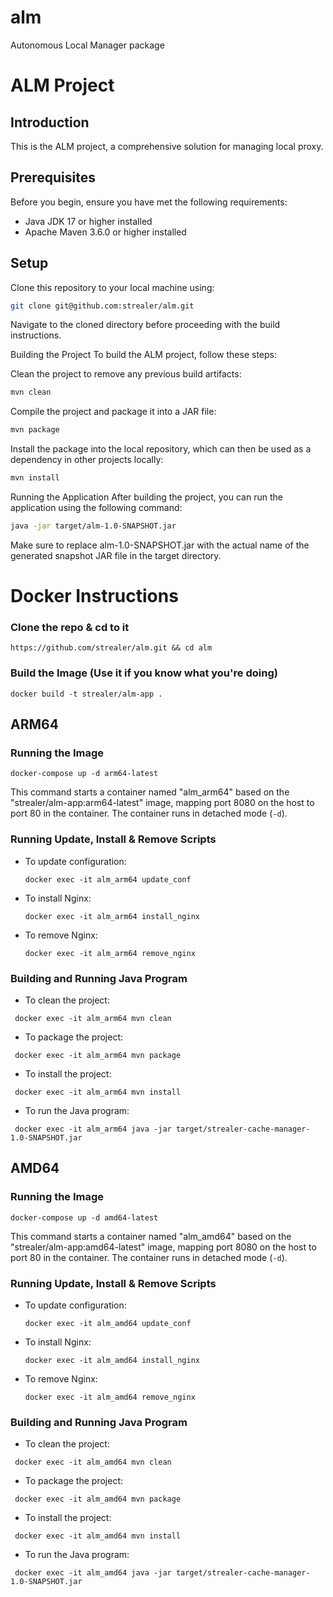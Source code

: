 # alm
Autonomous Local Manager package


# ALM Project

## Introduction
This is the ALM project, a comprehensive solution for managing local proxy.

## Prerequisites
Before you begin, ensure you have met the following requirements:
- Java JDK 17 or higher installed
- Apache Maven 3.6.0 or higher installed

## Setup
Clone this repository to your local machine using:
```bash
git clone git@github.com:strealer/alm.git
```
Navigate to the cloned directory before proceeding with the build instructions.

Building the Project
To build the ALM project, follow these steps:

Clean the project to remove any previous build artifacts:

```bash
mvn clean
```
Compile the project and package it into a JAR file:

```bash
mvn package
```
Install the package into the local repository, which can then be used as a dependency in other projects locally:

```bash
mvn install
```
Running the Application
After building the project, you can run the application using the following command:

```bash
java -jar target/alm-1.0-SNAPSHOT.jar
```
Make sure to replace alm-1.0-SNAPSHOT.jar with the actual name of the generated snapshot JAR file in the target directory.


# Docker Instructions

### Clone the repo & cd to it
```shell
https://github.com/strealer/alm.git && cd alm
```

### Build the Image (Use it if you know what you're doing)
```shell
docker build -t strealer/alm-app .
```

## ARM64

### Running the Image
```shell
docker-compose up -d arm64-latest
```
This command starts a container named "alm_arm64" based on the "strealer/alm-app:arm64-latest" image, mapping port 8080 on the host to port 80 in the container. The container runs in detached mode (`-d`).

### Running Update, Install & Remove Scripts
- To update configuration:
  ```shell
  docker exec -it alm_arm64 update_conf
  ```
- To install Nginx:
  ```shell
  docker exec -it alm_arm64 install_nginx
  ```
- To remove Nginx:
  ```shell
  docker exec -it alm_arm64 remove_nginx
  ```


### Building and Running Java Program
- To clean the project:
 ```shell
  docker exec -it alm_arm64 mvn clean
  ```
- To package the project:
 ```shell
  docker exec -it alm_arm64 mvn package
  ```
- To install the project:
 ```shell
  docker exec -it alm_arm64 mvn install
  ```
- To run the Java program:
 ```shell
  docker exec -it alm_arm64 java -jar target/strealer-cache-manager-1.0-SNAPSHOT.jar
  ```

## AMD64

### Running the Image
```shell
docker-compose up -d amd64-latest
```
This command starts a container named "alm_amd64" based on the "strealer/alm-app:amd64-latest" image, mapping port 8080 on the host to port 80 in the container. The container runs in detached mode (`-d`).

### Running Update, Install & Remove Scripts
- To update configuration:
  ```shell
  docker exec -it alm_amd64 update_conf
  ```
- To install Nginx:
  ```shell
  docker exec -it alm_amd64 install_nginx
  ```
- To remove Nginx:
  ```shell
  docker exec -it alm_amd64 remove_nginx
  ```


### Building and Running Java Program
- To clean the project:
 ```shell
  docker exec -it alm_amd64 mvn clean
  ```
- To package the project:
 ```shell
  docker exec -it alm_amd64 mvn package
  ```
- To install the project:
 ```shell
  docker exec -it alm_amd64 mvn install
  ```
- To run the Java program:
 ```shell
  docker exec -it alm_amd64 java -jar target/strealer-cache-manager-1.0-SNAPSHOT.jar
  ```
